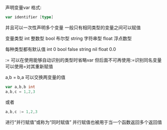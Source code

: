 声明变量var
格式:
```go
var identifier [type]
```
并且可以一次性声明多个变量
一般只有相同类型的变量之间可以赋值

变量类型
int 整数型
bool 布尔型
string 字符串型
float 浮点数型

每种类型都有默认值
int 0
bool false
string nil
float 0.0

:= 可以在使用能够自动识别的类型时省略var
但后面不可再使用:=识别同名变量
可以使用=对其重新赋值

a,b = b,a 可以交换两变量的值

```go
var a,b,b int
a,b,c = 1,2,3
```
或者
```go
a,b,c := 1,2,3
```
进行“并行赋值”或称为“同时赋值”
并行赋值也被用于当一个函数返回多个返回值